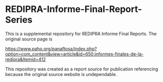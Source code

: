 # REDIPRA-Informe-Final-Report-Series
This is a supplemental repository for REDIPRA Informe Final Reports.  The original source page is

https://www.paho.org/panaftosa/index.php?option=com_content&view=article&id=650:informes-finales-de-la-redipra&Itemid=412

This repository was created as a report source for publication referencing because the original source website is undependable.  
